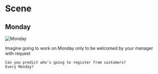 # Scene

## Monday

![Monday](https://media1.giphy.com/media/1hqYk0leUMddBBkAM7/giphy.gif?cid=ecf05e47gp88zg5e5vyxgy24u4voo89rji5lc1ab1uew8ado&rid=giphy.gif)

Imagine going to work on Monday only to be welcomed by your manager with request

```{admonition} Task
Can you predict who's going to register from customers?
Every Monday?
```

